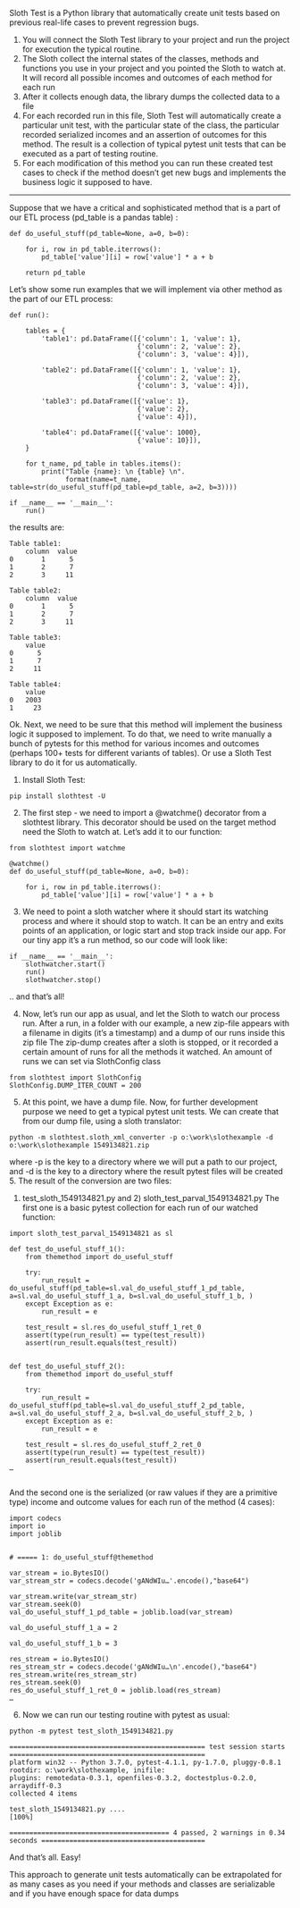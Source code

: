 Sloth Test is a Python library that automatically create unit tests based on previous real-life cases to prevent regression bugs.
1. You will connect the Sloth Test library to your project and run the project for execution the typical routine. 
2. The Sloth collect the internal states of the classes, methods and functions you use in your project and you pointed the Sloth to watch at. It will record all possible incomes and outcomes of each method for each run
3. After it collects enough data, the library dumps the collected data to a file
4. For each recorded run in this file, Sloth Test will automatically create a particular unit test, with the particular state of the class, the particular recorded serialized incomes and an assertion of outcomes for this method.
The result is a collection of typical pytest unit tests that can be executed as a part of testing routine.  
5. For each modification of this method you can run these created test cases to check if the method doesn’t get new bugs and implements the business logic it supposed to have.
------------------------------------------------------------------

Suppose that we have a critical and sophisticated method that is a part of our ETL process (pd_table is a pandas table) :

```
def do_useful_stuff(pd_table=None, a=0, b=0):

    for i, row in pd_table.iterrows():
        pd_table['value'][i] = row['value'] * a + b

    return pd_table
```

Let’s show some run examples that we will implement via other method as the part of our ETL process:

```
def run():

    tables = {
        'table1': pd.DataFrame([{'column': 1, 'value': 1},
                                {'column': 2, 'value': 2},
                                {'column': 3, 'value': 4}]),

        'table2': pd.DataFrame([{'column': 1, 'value': 1},
                                {'column': 2, 'value': 2},
                                {'column': 3, 'value': 4}]),

        'table3': pd.DataFrame([{'value': 1},
                                {'value': 2},
                                {'value': 4}]),

        'table4': pd.DataFrame([{'value': 1000},
                                {'value': 10}]),
    }

    for t_name, pd_table in tables.items():
        print("Table {name}: \n {table} \n".
              format(name=t_name, table=str(do_useful_stuff(pd_table=pd_table, a=2, b=3))))

if __name__ == '__main__':
    run()
```

the results are:

```
Table table1: 
    column  value
0       1      5
1       2      7
2       3     11 

Table table2: 
    column  value
0       1      5
1       2      7
2       3     11 

Table table3: 
    value
0      5
1      7
2     11 

Table table4: 
    value
0   2003
1     23
```

Ok. Next, we need to be sure that this method will implement the business logic it supposed to implement. To do that, we need to write manually a bunch of pytests for this method for various incomes and outcomes (perhaps 100+ tests for different variants of tables). Or use a Sloth Test library to do it for us automatically.

1. Install Sloth Test:

```pip install slothtest -U```

2. The first step - we need to import a @watchme() decorator from a slothtest library. This decorator should be used on the target method need the Sloth to watch at. Let’s add it to our function:

```
from slothtest import watchme

@watchme()
def do_useful_stuff(pd_table=None, a=0, b=0):

    for i, row in pd_table.iterrows():
        pd_table['value'][i] = row['value'] * a + b

```

3. We need to point a sloth watcher where it should start its watching process and where it should stop to watch. It can be an entry and exits points of an application, or logic start and stop track inside our app. For our tiny app it’s a run method, so our code will look like:

```
if __name__ == '__main__':
    slothwatcher.start()
    run()
    slothwatcher.stop()

```

.. and that’s all!

4. Now, let’s run our app as usual, and let the Sloth to watch our process run. After a run, in a folder with our example, a new zip-file appears with a filename in digits (it’s a timestamp) and a dump of our runs inside this zip file
The zip-dump creates after a sloth is stopped, or it recorded a certain amount of runs for all the methods it watched. An amount of runs we can set via SlothConfig class

```
from slothtest import SlothConfig
SlothConfig.DUMP_ITER_COUNT = 200

```

5. At this point, we have a dump file. Now, for further development purpose we need to get a typical pytest unit tests. We can create that from our dump file, using a sloth translator:

```python -m slothtest.sloth_xml_converter -p o:\work\slothexample -d o:\work\slothexample 1549134821.zip```

where -p is the key to a directory where we will put a path to our project, and  -d is the key to a directory where the result pytest files will be created
5. The result of the conversion are two files: 
1) test_sloth_1549134821.py and 2) sloth_test_parval_1549134821.py
The first one is a basic pytest collection for each run of our watched function:


```
import sloth_test_parval_1549134821 as sl 

def test_do_useful_stuff_1(): 
    from themethod import do_useful_stuff

    try:
        run_result = do_useful_stuff(pd_table=sl.val_do_useful_stuff_1_pd_table, a=sl.val_do_useful_stuff_1_a, b=sl.val_do_useful_stuff_1_b, ) 
    except Exception as e:
        run_result = e

    test_result = sl.res_do_useful_stuff_1_ret_0 
    assert(type(run_result) == type(test_result))
    assert(run_result.equals(test_result))


def test_do_useful_stuff_2(): 
    from themethod import do_useful_stuff

    try:
        run_result = do_useful_stuff(pd_table=sl.val_do_useful_stuff_2_pd_table, a=sl.val_do_useful_stuff_2_a, b=sl.val_do_useful_stuff_2_b, ) 
    except Exception as e:
        run_result = e

    test_result = sl.res_do_useful_stuff_2_ret_0 
    assert(type(run_result) == type(test_result))
    assert(run_result.equals(test_result))
…


```

And the second one is the serialized (or raw values if they are a primitive type) income and outcome values for each run of the method (4 cases):

```
import codecs
import io
import joblib


# ===== 1: do_useful_stuff@themethod

var_stream = io.BytesIO()
var_stream_str = codecs.decode('gANdWIu…'.encode(),"base64")

var_stream.write(var_stream_str)
var_stream.seek(0)
val_do_useful_stuff_1_pd_table = joblib.load(var_stream)

val_do_useful_stuff_1_a = 2

val_do_useful_stuff_1_b = 3

res_stream = io.BytesIO()
res_stream_str = codecs.decode('gANdWIu…\n'.encode(),"base64")
res_stream.write(res_stream_str)
res_stream.seek(0)
res_do_useful_stuff_1_ret_0 = joblib.load(res_stream)
…

```

6. Now we can run our testing routine with pytest as usual:


```
python -m pytest test_sloth_1549134821.py

================================================= test session starts =================================================
platform win32 -- Python 3.7.0, pytest-4.1.1, py-1.7.0, pluggy-0.8.1
rootdir: o:\work\slothexample, inifile:
plugins: remotedata-0.3.1, openfiles-0.3.2, doctestplus-0.2.0, arraydiff-0.3
collected 4 items

test_sloth_1549134821.py ....                                                                                    [100%]

======================================== 4 passed, 2 warnings in 0.34 seconds =========================================

```

And that’s all. Easy! 

This approach to generate unit tests automatically can be extrapolated for as many cases as you need if your methods and classes are serializable and if you have enough space for data dumps
